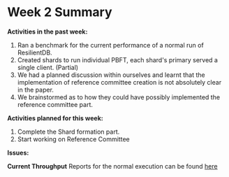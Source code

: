 # Week 2 Summary
<strong>Activities in the past week:</strong>
1. Ran a benchmark for the current performance of a normal run of ResilientDB.
2. Created shards to run individual PBFT, each shard's primary served a single client. (Partial)
3. We had a planned discussion within ourselves and learnt that the implementation of reference committee 
creation is not absolutely clear in the paper.
4. We brainstormed as to how they could have possibly implemented the reference committee part.


<strong>Activities planned for this week:</strong>
1. Complete the Shard formation part.
2. Start working on Reference Committee

<strong>Issues:</strong>

<strong>Current Throughput</strong>
Reports for the normal execution can be found [here](https://github.com/ECS-251-W2020/final-project-group-5/blob/master/report.txt)